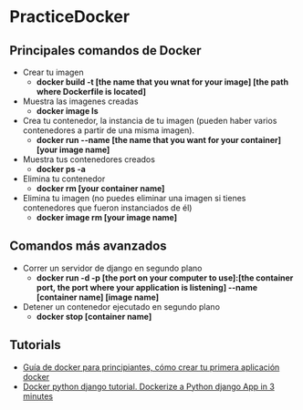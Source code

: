 # PracticeDocker
 
## Principales comandos de Docker
 * Crear tu imagen
    * **docker build -t [the name that you wnat for your image] [the path where Dockerfile is located]**
 * Muestra las imagenes creadas
    * **docker image ls**
 * Crea tu contenedor, la instancia de tu imagen (pueden haber varios contenedores a partir de una misma imagen).
    * **docker run --name [the name that you want for your container] [your image name]**
 * Muestra tus contenedores creados
    * **docker ps -a**
 * Elimina tu contenedor
    * **docker rm [your container name]**
 * Elimina tu imagen (no puedes eliminar una imagen si tienes contenedores que fueron instanciados de él)
    * **docker image rm [your image name]**

## Comandos más avanzados
 * Correr un servidor de django en segundo plano
    * **docker run -d -p [the port on your computer to use]:[the container port, the port where your application is listening] --name [container name] [image name]**
 * Detener un contenedor ejecutado en segundo plano
    * **docker stop [container name]**


## Tutorials
 * [Guía de docker para principiantes, cómo crear tu primera aplicación docker](https://www.freecodecamp.org/espanol/news/guia-de-docker-para-principiantes-como-crear-tu-primera-aplicacion-docker/)
 * [Docker python django tutorial. Dockerize a Python django App in 3 minutes](https://dockerize.io/guides/python-django-guide)